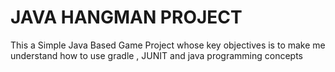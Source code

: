 # JAVA HANGMAN PROJECT 

This a Simple Java Based Game Project whose key objectives is to make me understand how to use gradle , JUNIT and java programming concepts


# 